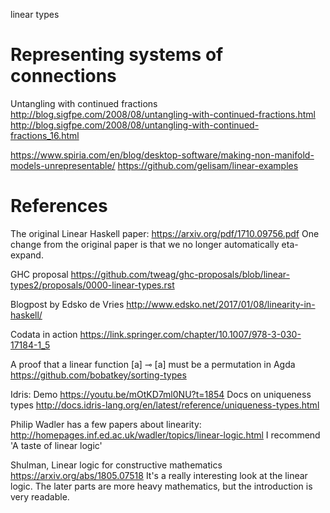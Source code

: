 linear types

Representing systems of connections
==========================

Untangling with continued fractions
http://blog.sigfpe.com/2008/08/untangling-with-continued-fractions.html
http://blog.sigfpe.com/2008/08/untangling-with-continued-fractions_16.html


https://www.spiria.com/en/blog/desktop-software/making-non-manifold-models-unrepresentable/
https://github.com/gelisam/linear-examples



References
==========

The original Linear Haskell paper:
https://arxiv.org/pdf/1710.09756.pdf
One change from the original paper is that we no longer automatically eta-expand.

GHC proposal
https://github.com/tweag/ghc-proposals/blob/linear-types2/proposals/0000-linear-types.rst

Blogpost by Edsko de Vries
http://www.edsko.net/2017/01/08/linearity-in-haskell/

Codata in action
https://link.springer.com/chapter/10.1007/978-3-030-17184-1_5

A proof that a linear function [a] ⊸  [a] must be a permutation in Agda
https://github.com/bobatkey/sorting-types

Idris:
Demo
https://youtu.be/mOtKD7ml0NU?t=1854
Docs on uniqueness types
http://docs.idris-lang.org/en/latest/reference/uniqueness-types.html

Philip Wadler has a few papers about linearity:
http://homepages.inf.ed.ac.uk/wadler/topics/linear-logic.html
I recommend 'A taste of linear logic'

Shulman, Linear logic for constructive mathematics https://arxiv.org/abs/1805.07518
It's a really interesting look at the linear logic. The later parts are
more heavy mathematics, but the introduction is very readable.
